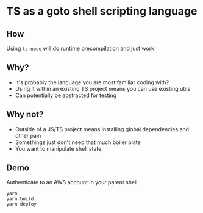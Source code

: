 # TS as a goto shell scripting language


## How

Using `ts-node` will do runtime precompilation and just work 


## Why?

- It's probably the language you are most familiar coding with?
- Using it within an existing TS project means you can use existing utils
- Can potentially be abstracted for testing

## Why not?

- Outside of a JS/TS project means installing global dependencies and other pain
- Somethings just don't need that much boiler plate
- You want to manipulate shell state.

## Demo

Authenticate to an AWS account in your parent shell

```
yarn
yarn build 
yarn deploy
```